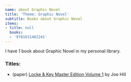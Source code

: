 ```yaml
---
name: about Graphic Novel
title: 'Theme: Graphic Novel'
subtitle: Books about Graphic Novel
items:
- title: null
  books:
  - '9781631402241'
---
```

I have 1 book about Graphic Novel in my personal library.

### Titles:
- (paper) [Locke & Key Master Edition Volume 1](/books/info/9781631402241) by Joe Hill

